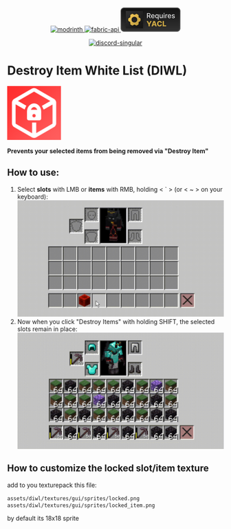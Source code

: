 <p>
<center>
<a href="https://modrinth.com/mod/destroy-item-white-list">
<img alt="modrinth" height="56" src="https://cdn.jsdelivr.net/npm/@intergrav/devins-badges@3/assets/cozy/available/modrinth_vector.svg">
</a>
<a href="https://modrinth.com/mod/fabric-api">
<img alt="fabric-api" height="56" src="https://cdn.jsdelivr.net/npm/@intergrav/devins-badges@3/assets/cozy/requires/fabric-api_vector.svg">
</a>
<a href="https://modrinth.com/mod/yacl">
<img alt="fabric-api" height="56" src="https://raw.githubusercontent.com/Danrus1100/durability_visibility_options/refs/heads/dev/assets/YACL.svg">
</a>
</center>
</p>
<p><center><a href="https://discord.gg/sBpHZUBebQ"><img alt="discord-singular" height="40" src="https://cdn.jsdelivr.net/npm/@intergrav/devins-badges@3/assets/compact/social/discord-singular_vector.svg">
</a></center></p>

# Destroy Item White List (DIWL)
<img alt="icon" src="src/main/resources/assets/diwl/diwl_new_icon.png" width="125">
<p><b>Prevents your selected items from being removed via "Destroy Item"</b></p>

## How to use:
1. Select **slots** with LMB or **items** with RMB, holding < ` > (or < ~ > on your keyboard):
![demo2](assets/diwl_demo2.gif)
2. Now when you click "Destroy Items" with holding SHIFT, the selected slots remain in place:
![demo1](assets/diwl_demo1.gif)

## How to customize the locked slot/item texture
add to you texturepack this file:
```properties
assets/diwl/textures/gui/sprites/locked.png
assets/diwl/textures/gui/sprites/locked_item.png
```
by default its 18x18 sprite
